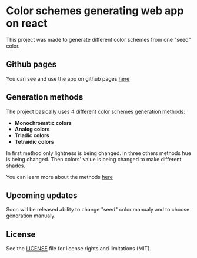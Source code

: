 # Color schemes generating web app on react

This project was made to generate different color schemes from one "seed" color. 

## Github pages 

You can see and use the app on github pages [here](https://do0dleman.github.io/colors/)

## Generation methods

The project basically uses 4 different color schemes generation methods:
- **Monochromatic colors**
- **Analog colors**
- **Triadic colors**
- **Tetraidic colors** 

In first method only lightness is being changed. 
In three others methods hue is being changed.
Then colors' value is being changed to make different shades.

You can learn more about the methods [here](https://en.wikipedia.org/wiki/Color_scheme)

## Upcoming updates

Soon will be released ability to change "seed" color manualy 
and to choose generation manualy.

## License

See the [LICENSE](https://github.com/do0dleman/colors/blob/master/LICENSE.md) file for license rights and limitations (MIT).